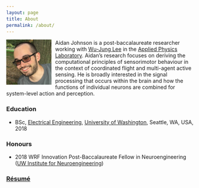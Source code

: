 ```yaml
---
layout: page
title: About
permalink: /about/
---
```


<div><img src="https://github.com/aidanjohnson/aidanjohnson.github.io/raw/master/johnsonaidan_resume/johnsonaidan_photo_uwin.jpg" align="left" alt="AJ Photo" width="24%" style="margin: 0px 10px 0px 0px;"/><p>Aidan Johnson is a post-baccalaureate researcher working with <a href="https://leewujung.github.io">Wu-Jung Lee</a> in the <a href="http://www.apl.washington.edu">Applied Physics Laboratory</a>. Aidan’s research focuses on deriving the computational principles of sensorimotor behaviour in the context of coordinated flight and multi-agent active sensing. He is broadly interested in the signal processing that occurs within the brain and how the functions of individual neurons are combined for system-level action and perception.</p></div>

### Education
* BSc, <a href="https://www.ee.washington.edu">Electrical Engineering</a>, <a href="https://www.washington.edu">University of Washington</a>, Seattle, WA, USA, 2018

### Honours
* 2018 WRF Innovation Post-Baccalaureate Fellow in Neuroengineering ([UW Institute for Neuroengineering](http://uwin.washington.edu/students/post-bacs/current/))

### [Résumé](https://aidanjohnson.github.io/johnsonaidan_resume/johnsonaidan_resume.pdf)
